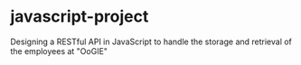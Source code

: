 # javascript-project
Designing a RESTful API in JavaScript to handle the storage and retrieval of the employees at "OoGIE"
